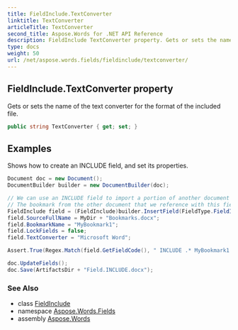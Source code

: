 ```yaml
---
title: FieldInclude.TextConverter
linktitle: TextConverter
articleTitle: TextConverter
second_title: Aspose.Words for .NET API Reference
description: FieldInclude TextConverter property. Gets or sets the name of the text converter for the format of the included file in C#.
type: docs
weight: 50
url: /net/aspose.words.fields/fieldinclude/textconverter/
---
```

## FieldInclude.TextConverter property

Gets or sets the name of the text converter for the format of the included file.

```csharp
public string TextConverter { get; set; }
```

## Examples

Shows how to create an INCLUDE field, and set its properties.

```csharp
Document doc = new Document();
DocumentBuilder builder = new DocumentBuilder(doc);

// We can use an INCLUDE field to import a portion of another document in the local file system.
// The bookmark from the other document that we reference with this field contains this imported portion.
FieldInclude field = (FieldInclude)builder.InsertField(FieldType.FieldInclude, true);
field.SourceFullName = MyDir + "Bookmarks.docx";
field.BookmarkName = "MyBookmark1";
field.LockFields = false;
field.TextConverter = "Microsoft Word";

Assert.True(Regex.Match(field.GetFieldCode(), " INCLUDE .* MyBookmark1 \\\\c \"Microsoft Word\"").Success);

doc.UpdateFields();
doc.Save(ArtifactsDir + "Field.INCLUDE.docx");
```

### See Also

* class [FieldInclude](../)
* namespace [Aspose.Words.Fields](../../fieldinclude/)
* assembly [Aspose.Words](../../../)
